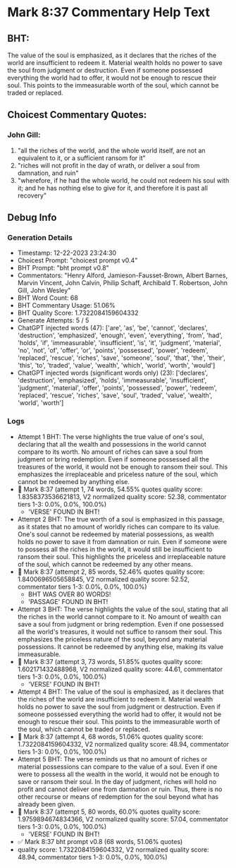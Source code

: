 # Mark 8:37 Commentary Help Text

## BHT:
The value of the soul is emphasized, as it declares that the riches of the world are insufficient to redeem it. Material wealth holds no power to save the soul from judgment or destruction. Even if someone possessed everything the world had to offer, it would not be enough to rescue their soul. This points to the immeasurable worth of the soul, which cannot be traded or replaced.

## Choicest Commentary Quotes:
### John Gill:
1. "all the riches of the world, and the whole world itself, are not an equivalent to it, or a sufficient ransom for it" 
2. "riches will not profit in the day of wrath, or deliver a soul from damnation, and ruin" 
3. "wherefore, if he had the whole world, he could not redeem his soul with it; and he has nothing else to give for it, and therefore it is past all recovery"


## Debug Info
### Generation Details
- Timestamp: 12-22-2023 23:24:30
- Choicest Prompt: "choicest prompt v0.4"
- BHT Prompt: "bht prompt v0.8"
- Commentators: "Henry Alford, Jamieson-Fausset-Brown, Albert Barnes, Marvin Vincent, John Calvin, Philip Schaff, Archibald T. Robertson, John Gill, John Wesley"
- BHT Word Count: 68
- BHT Commentary Usage: 51.06%
- BHT Quality Score: 1.7322084159604332
- Generate Attempts: 5 / 5
- ChatGPT injected words (47):
	['are', 'as', 'be', 'cannot', 'declares', 'destruction', 'emphasized', 'enough', 'even', 'everything', 'from', 'had', 'holds', 'if', 'immeasurable', 'insufficient', 'is', 'it', 'judgment', 'material', 'no', 'not', 'of', 'offer', 'or', 'points', 'possessed', 'power', 'redeem', 'replaced', 'rescue', 'riches', 'save', 'someone', 'soul', 'that', 'the', 'their', 'this', 'to', 'traded', 'value', 'wealth', 'which', 'world', 'worth', 'would']
- ChatGPT injected words (significant words only) (23):
	['declares', 'destruction', 'emphasized', 'holds', 'immeasurable', 'insufficient', 'judgment', 'material', 'offer', 'points', 'possessed', 'power', 'redeem', 'replaced', 'rescue', 'riches', 'save', 'soul', 'traded', 'value', 'wealth', 'world', 'worth']

### Logs
- Attempt 1 BHT: The verse highlights the true value of one's soul, declaring that all the wealth and possessions in the world cannot compare to its worth. No amount of riches can save a soul from judgment or bring redemption. Even if someone possessed all the treasures of the world, it would not be enough to ransom their soul. This emphasizes the irreplaceable and priceless nature of the soul, which cannot be redeemed by anything else.
- 🔄 Mark 8:37 (attempt 1, 74 words, 54.55% quotes quality score: 1.8358373536621813, V2 normalized quality score: 52.38, commentator tiers 1-3: 0.0%, 0.0%, 100.0%) 
	- 'VERSE' FOUND IN BHT!
- Attempt 2 BHT: The true worth of a soul is emphasized in this passage, as it states that no amount of worldly riches can compare to its value. One's soul cannot be redeemed by material possessions, as wealth holds no power to save it from damnation or ruin. Even if someone were to possess all the riches in the world, it would still be insufficient to ransom their soul. This highlights the priceless and irreplaceable nature of the soul, which cannot be redeemed by any other means.
- 🔄 Mark 8:37 (attempt 2, 85 words, 52.46% quotes quality score: 1.8400696505658845, V2 normalized quality score: 52.52, commentator tiers 1-3: 0.0%, 0.0%, 100.0%) 
	- BHT WAS OVER 80 WORDS! 
	- 'PASSAGE' FOUND IN BHT!
- Attempt 3 BHT: The verse highlights the value of the soul, stating that all the riches in the world cannot compare to it. No amount of wealth can save a soul from judgment or bring redemption. Even if one possessed all the world's treasures, it would not suffice to ransom their soul. This emphasizes the priceless nature of the soul, beyond any material possessions. It cannot be redeemed by anything else, making its value immeasurable.
- 🔄 Mark 8:37 (attempt 3, 73 words, 51.85% quotes quality score: 1.602171432488968, V2 normalized quality score: 44.61, commentator tiers 1-3: 0.0%, 0.0%, 100.0%) 
	- 'VERSE' FOUND IN BHT!
- Attempt 4 BHT: The value of the soul is emphasized, as it declares that the riches of the world are insufficient to redeem it. Material wealth holds no power to save the soul from judgment or destruction. Even if someone possessed everything the world had to offer, it would not be enough to rescue their soul. This points to the immeasurable worth of the soul, which cannot be traded or replaced.
- 🔄 Mark 8:37 (attempt 4, 68 words, 51.06% quotes quality score: 1.7322084159604332, V2 normalized quality score: 48.94, commentator tiers 1-3: 0.0%, 0.0%, 100.0%)
- Attempt 5 BHT: The verse reminds us that no amount of riches or material possessions can compare to the value of a soul. Even if one were to possess all the wealth in the world, it would not be enough to save or ransom their soul. In the day of judgment, riches will hold no profit and cannot deliver one from damnation or ruin. Thus, there is no other recourse or means of redemption for the soul beyond what has already been given.
- 🔄 Mark 8:37 (attempt 5, 80 words, 60.0% quotes quality score: 1.9759894674834366, V2 normalized quality score: 57.04, commentator tiers 1-3: 0.0%, 0.0%, 100.0%) 
	- 'VERSE' FOUND IN BHT!
- ✅ Mark 8:37 bht prompt v0.8 (68 words, 51.06% quotes)
- quality score: 1.7322084159604332, V2 normalized quality score: 48.94, commentator tiers 1-3: 0.0%, 0.0%, 100.0%)